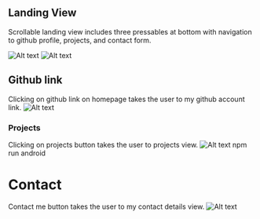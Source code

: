 
## Landing View
Scrollable landing view includes three pressables at bottom with navigation to github profile, projects, and contact form.

![Alt text](landing.png)
![Alt text](landing2.png)

## Github link
Clicking on github link on homepage takes the user to my github account link.
![Alt text](git.png)

### Projects
Clicking on projects button takes the user to projects view. 
![Alt text](projects.png)
npm run android

# Contact
Contact me button takes the user to my contact details view.
![Alt text](contact.png)
